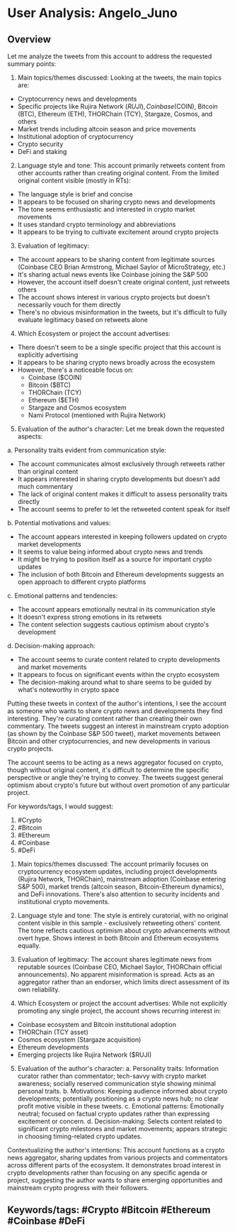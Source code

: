 # User Analysis: Angelo_Juno

## Overview

<think>
Let me analyze the tweets from this account to address the requested summary points:

1. Main topics/themes discussed:
Looking at the tweets, the main topics are:
- Cryptocurrency news and developments
- Specific projects like Rujira Network ($RUJI), Coinbase ($COIN), Bitcoin (BTC), Ethereum (ETH), THORChain (TCY), Stargaze, Cosmos, and others
- Market trends including altcoin season and price movements
- Institutional adoption of cryptocurrency
- Crypto security
- DeFi and staking

2. Language style and tone:
This account primarily retweets content from other accounts rather than creating original content. From the limited original content visible (mostly in RTs):
- The language style is brief and concise
- It appears to be focused on sharing crypto news and developments
- The tone seems enthusiastic and interested in crypto market movements
- It uses standard crypto terminology and abbreviations
- It appears to be trying to cultivate excitement around crypto projects

3. Evaluation of legitimacy:
- The account appears to be sharing content from legitimate sources (Coinbase CEO Brian Armstrong, Michael Saylor of MicroStrategy, etc.)
- It's sharing actual news events like Coinbase joining the S&P 500
- However, the account itself doesn't create original content, just retweets others
- The account shows interest in various crypto projects but doesn't necessarily vouch for them directly
- There's no obvious misinformation in the tweets, but it's difficult to fully evaluate legitimacy based on retweets alone

4. Which Ecosystem or project the account advertises:
- There doesn't seem to be a single specific project that this account is explicitly advertising
- It appears to be sharing crypto news broadly across the ecosystem
- However, there's a noticeable focus on:
  - Coinbase ($COIN)
  - Bitcoin ($BTC)
  - THORChain (TCY)
  - Ethereum ($ETH)
  - Stargaze and Cosmos ecosystem
  - Nami Protocol (mentioned with Rujira Network)

5. Evaluation of the author's character:
Let me break down the requested aspects:

a. Personality traits evident from communication style:
- The account communicates almost exclusively through retweets rather than original content
- It appears interested in sharing crypto developments but doesn't add much commentary
- The lack of original content makes it difficult to assess personality traits directly
- The account seems to prefer to let the retweeted content speak for itself

b. Potential motivations and values:
- The account appears interested in keeping followers updated on crypto market developments
- It seems to value being informed about crypto news and trends
- It might be trying to position itself as a source for important crypto updates
- The inclusion of both Bitcoin and Ethereum developments suggests an open approach to different crypto platforms

c. Emotional patterns and tendencies:
- The account appears emotionally neutral in its communication style
- It doesn't express strong emotions in its retweets
- The content selection suggests cautious optimism about crypto's development

d. Decision-making approach:
- The account seems to curate content related to crypto developments and market movements
- It appears to focus on significant events within the crypto ecosystem
- The decision-making around what to share seems to be guided by what's noteworthy in crypto space

Putting these tweets in context of the author's intentions, I see the account as someone who wants to share crypto news and developments they find interesting. They're curating content rather than creating their own commentary. The tweets suggest an interest in mainstream crypto adoption (as shown by the Coinbase S&P 500 tweet), market movements between Bitcoin and other cryptocurrencies, and new developments in various crypto projects.

The account seems to be acting as a news aggregator focused on crypto, though without original content, it's difficult to determine the specific perspective or angle they're trying to convey. The tweets suggest general optimism about crypto's future but without overt promotion of any particular project.

For keywords/tags, I would suggest:
1. #Crypto
2. #Bitcoin
3. #Ethereum
4. #Coinbase
5. #DeFi
</think>

1. Main topics/themes discussed:
The account primarily focuses on cryptocurrency ecosystem updates, including project developments (Rujira Network, THORChain), mainstream adoption (Coinbase entering S&P 500), market trends (altcoin season, Bitcoin-Ethereum dynamics), and DeFi innovations. There's also attention to security incidents and institutional crypto movements.

2. Language style and tone:
The style is entirely curatorial, with no original content visible in this sample - exclusively retweeting others' content. The tone reflects cautious optimism about crypto advancements without overt hype. Shows interest in both Bitcoin and Ethereum ecosystems equally.

3. Evaluation of legitimacy:
The account shares legitimate news from reputable sources (Coinbase CEO, Michael Saylor, THORChain official announcements). No apparent misinformation is spread. Acts as an aggregator rather than an endorser, which limits direct assessment of its own reliability.

4. Which Ecosystem or project the account advertises:
While not explicitly promoting any single project, the account shows recurring interest in:
- Coinbase ecosystem and Bitcoin institutional adoption
- THORChain (TCY asset)
- Cosmos ecosystem (Stargaze acquisition)
- Ethereum developments
- Emerging projects like Rujira Network ($RUJI)

5. Evaluation of the author's character:
a. Personality traits: Information curator rather than commentator; tech-savvy with crypto market awareness; socially reserved communication style showing minimal personal traits.
b. Motivations: Keeping audience informed about crypto developments; potentially positioning as a crypto news hub; no clear profit motive visible in these tweets.
c. Emotional patterns: Emotionally neutral; focused on factual crypto updates rather than expressing excitement or concern.
d. Decision-making: Selects content related to significant crypto milestones and market movements; appears strategic in choosing timing-related crypto updates.

Contextualizing the author's intentions: This account functions as a crypto news aggregator, sharing updates from various projects and commentators across different parts of the ecosystem. It demonstrates broad interest in crypto developments rather than focusing on any specific agenda or project, suggesting the author wants to share emerging opportunities and mainstream crypto progress with their followers.

Keywords/tags:
#Crypto #Bitcoin #Ethereum #Coinbase #DeFi
---
